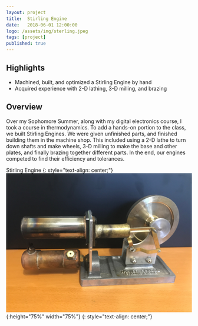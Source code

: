 ```yaml
---
layout: project
title:  Stirling Engine
date:   2018-06-01 12:00:00
logo: /assets/img/sterling.jpeg
tags: [project]
published: true
---
```


## Highlights
- Machined, built, and optimized a Stirling Engine by hand
- Acquired experience with 2-D lathing, 3-D milling, and brazing


## Overview
Over my Sophomore Summer, along with my digital electronics course, I took a course in thermodynamics. 
To add a hands-on portion to the class, we built Stirling Engines. We were given unfinished parts, and
finished building them in the machine shop. This included using a 2-D lathe to turn down shafts and make wheels,
3-D milling to make the base and other plates, and finally brazing together different parts. In the end,
our engines competed to find their efficiency and tolerances. 



Stirling Engine
{: style="text-align: center;"}
![Chassis cad](/assets/img/sterling.jpeg){:height="75%" width="75%"}
{: style="text-align: center;"} 
